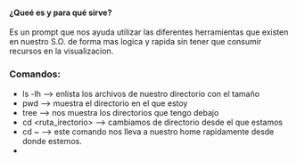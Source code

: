 #### **¿Queé es y para qué sirve?**
Es un prompt que nos ayuda utilizar las diferentes herramientas que existen en nuestro S.O. de forma mas logica y rapida sin tener que consumir recursos en la visualizacion.

### **Comandos:**
- ls -lh --> enlista los archivos de nuestro directorio con el tamaño
- pwd --> muestra el directorio en el que estoy
- tree --> nos muestra los directorios que tengo debajo
- cd <ruta_irectorio> --> cambiamos de directorio desde el que estamos
- cd ~ --> este comando nos lleva a nuestro home rapidamente desde donde estemos.
- 
